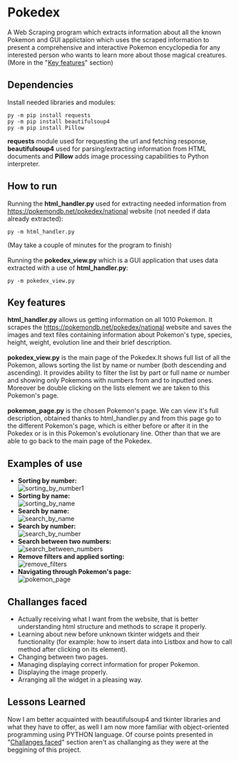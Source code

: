 # Pokedex
A Web Scraping program which extracts information about all the known Pokemon and GUI applictaion which uses the scraped information to present a comprehensive and interactive Pokemon encyclopedia for any interested person who wants to learn more about those magical creatures.<br />
(More in the "[Key features](#Key-features)" section)

## Dependencies
Install needed libraries and modules:
```
py -m pip install requests
py -m pip install beautifulsoup4
py -m pip install Pillow
```
**requests** module used for requesting the url and fetching response, **beautifulsoup4** used for parsing/extracting information from HTML documents and **Pillow** adds image processing capabilities to Python interpreter.

## How to run
Running the **html_handler.py** used for extracting needed information from https://pokemondb.net/pokedex/national website (not needed if data already extracted):
```
py -m html_handler.py
```
(May take a couple of minutes for the program to finish)
<br /><br />
Running the **pokedex_view.py** which is a GUI application that uses data extracted with a use of **html_handler.py**:
```
py -m pokedex_view.py
```
## Key features
**html_handler.py** allows us getting information on all 1010 Pokemon. It scrapes the https://pokemondb.net/pokedex/national website and saves the images and text files containing information about Pokemon's type, species, height, weight, evolution line and their brief description.<br /><br />
**pokedex_view.py** is the main page of the Pokedex.It shows full list of all the Pokemon, allows sorting the list by name or number (both descending and ascending). It provides ability to filter the list by part or full name or number and showing only Pokemons with numbers from and to inputted ones. Moreover be double clicking on the lists element we are taken to this Pokemon's page.<br /><br />
**pokemon_page.py** is the chosen Pokemon's page. We can view it's full description, obtained thanks to html_handler.py and from this page go to the different Pokemon's page, which is either before or after it in the Pokedex or is in this Pokemon's evolutionary line. Other than that we are able to go back to the main page of the Pokedex.

## Examples of use
* **Sorting by number:**<br />
![sorting_by_number1](https://github.com/AdiJJ/Pokedex/assets/129506645/e920b763-0fe1-4bde-8df2-53f2f40d38e9)
* **Sorting by name:**<br />
![sorting_by_name](https://github.com/AdiJJ/Pokedex/assets/129506645/afbee12a-514d-4e4e-93b0-0597c4ba4d2d)
* **Search by name:**<br />
![search_by_name](https://github.com/AdiJJ/Pokedex/assets/129506645/8db26e11-6d0c-40b3-b911-3e4a77d4e32b)
* **Search by number:**<br />
![search_by_number](https://github.com/AdiJJ/Pokedex/assets/129506645/9cda0b31-cd53-4823-9df7-fab37ddc95a8)
* **Search between two numbers:**<br />
![search_between_numbers](https://github.com/AdiJJ/Pokedex/assets/129506645/6b1a4d85-56c1-4746-a03c-af1904f13c45)
* **Remove filters and applied sorting:**<br />
![remove_filters](https://github.com/AdiJJ/Pokedex/assets/129506645/6ec7160e-c4bd-4093-8508-fb6887a86fe6)
* **Navigating through Pokemon's page:**<br />
![pokemon_page](https://github.com/AdiJJ/Pokedex/assets/129506645/0a319173-6ac2-4059-b89e-a530a5e22b00)

## Challanges faced
* Actually receiving what I want from the website, that is better understanding html structure and methods to scrape it properly.
* Learning about new before unknown tkinter widgets and their functionality (for example: how to insert data into Listbox and how to call method after clicking on its element).
* Changing between two pages.
* Managing displaying correct information for proper Pokemon.
* Displaying the image properly.
* Arranging all the widget in a pleasing way.

## Lessons Learned
Now I am better acquainted with beautifulsoup4 and tkinter libraries and what they have to offer, as well I am now more familiar with object-oriented programming using PYTHON language. Of course points presented in "[Challanges faced](#Challanges-faced)" section aren't as challanging as they were at the beggining of this project. 



